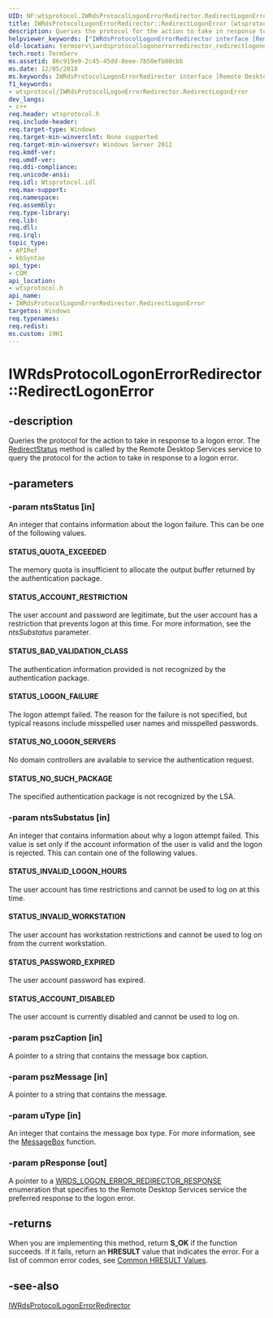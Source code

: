 ```yaml
---
UID: NF:wtsprotocol.IWRdsProtocolLogonErrorRedirector.RedirectLogonError
title: IWRdsProtocolLogonErrorRedirector::RedirectLogonError (wtsprotocol.h)
description: Queries the protocol for the action to take in response to a logon error.
helpviewer_keywords: ["IWRdsProtocolLogonErrorRedirector interface [Remote Desktop Services]","RedirectLogonError method","IWRdsProtocolLogonErrorRedirector.RedirectLogonError","IWRdsProtocolLogonErrorRedirector::RedirectLogonError","RedirectLogonError","RedirectLogonError method [Remote Desktop Services]","RedirectLogonError method [Remote Desktop Services]","IWRdsProtocolLogonErrorRedirector interface","STATUS_ACCOUNT_DISABLED","STATUS_ACCOUNT_RESTRICTION","STATUS_BAD_VALIDATION_CLASS","STATUS_INVALID_LOGON_HOURS","STATUS_INVALID_WORKSTATION","STATUS_LOGON_FAILURE","STATUS_NO_LOGON_SERVERS","STATUS_NO_SUCH_PACKAGE","STATUS_PASSWORD_EXPIRED","STATUS_QUOTA_EXCEEDED","termserv.iwrdsprotocollogonerrorredirector_redirectlogonerror","wtsprotocol/IWRdsProtocolLogonErrorRedirector::RedirectLogonError"]
old-location: termserv\iwrdsprotocollogonerrorredirector_redirectlogonerror.htm
tech.root: TermServ
ms.assetid: 86c919e9-2c45-45dd-8eee-7b50efb00cbb
ms.date: 12/05/2018
ms.keywords: IWRdsProtocolLogonErrorRedirector interface [Remote Desktop Services],RedirectLogonError method, IWRdsProtocolLogonErrorRedirector.RedirectLogonError, IWRdsProtocolLogonErrorRedirector::RedirectLogonError, RedirectLogonError, RedirectLogonError method [Remote Desktop Services], RedirectLogonError method [Remote Desktop Services],IWRdsProtocolLogonErrorRedirector interface, STATUS_ACCOUNT_DISABLED, STATUS_ACCOUNT_RESTRICTION, STATUS_BAD_VALIDATION_CLASS, STATUS_INVALID_LOGON_HOURS, STATUS_INVALID_WORKSTATION, STATUS_LOGON_FAILURE, STATUS_NO_LOGON_SERVERS, STATUS_NO_SUCH_PACKAGE, STATUS_PASSWORD_EXPIRED, STATUS_QUOTA_EXCEEDED, termserv.iwrdsprotocollogonerrorredirector_redirectlogonerror, wtsprotocol/IWRdsProtocolLogonErrorRedirector::RedirectLogonError
f1_keywords:
- wtsprotocol/IWRdsProtocolLogonErrorRedirector.RedirectLogonError
dev_langs:
- c++
req.header: wtsprotocol.h
req.include-header: 
req.target-type: Windows
req.target-min-winverclnt: None supported
req.target-min-winversvr: Windows Server 2012
req.kmdf-ver: 
req.umdf-ver: 
req.ddi-compliance: 
req.unicode-ansi: 
req.idl: Wtsprotocol.idl
req.max-support: 
req.namespace: 
req.assembly: 
req.type-library: 
req.lib: 
req.dll: 
req.irql: 
topic_type:
- APIRef
- kbSyntax
api_type:
- COM
api_location:
- wtsprotocol.h
api_name:
- IWRdsProtocolLogonErrorRedirector.RedirectLogonError
targetos: Windows
req.typenames: 
req.redist: 
ms.custom: 19H1
---
```


# IWRdsProtocolLogonErrorRedirector::RedirectLogonError


## -description


Queries the protocol for the action to take in response to a logon error. The <a href="https://docs.microsoft.com/windows/desktop/api/wtsprotocol/nf-wtsprotocol-iwrdsprotocollogonerrorredirector-redirectstatus">RedirectStatus</a> method is called by the Remote Desktop Services service  to query the protocol for the action to take in response to a logon error.


## -parameters




### -param ntsStatus [in]

An integer that contains information about the logon failure. This can be one of the following values.



#### STATUS_QUOTA_EXCEEDED

The memory quota is insufficient to allocate the output buffer returned by the authentication package.



#### STATUS_ACCOUNT_RESTRICTION

The user account and password are legitimate, but the user account has a restriction that prevents logon at this time. For more information, see the <i>ntsSubstatus</i> parameter.



#### STATUS_BAD_VALIDATION_CLASS

The authentication information provided is not recognized by the authentication package.



#### STATUS_LOGON_FAILURE

The logon attempt failed. The reason for the failure is not specified, but typical reasons include misspelled user names and misspelled passwords.



#### STATUS_NO_LOGON_SERVERS

No domain controllers are available to service the authentication request.



#### STATUS_NO_SUCH_PACKAGE

The specified authentication package is not recognized by the LSA.


### -param ntsSubstatus [in]

An integer that contains information about why a logon attempt failed. This value is set only if the account information of the user is valid and the logon is rejected. This can contain one of the following values.



#### STATUS_INVALID_LOGON_HOURS

The user account has time restrictions and cannot be used to log on at this time.



#### STATUS_INVALID_WORKSTATION

The user account has workstation restrictions and cannot be used to log on from the current workstation.



#### STATUS_PASSWORD_EXPIRED

The user account password has expired.



#### STATUS_ACCOUNT_DISABLED

The user account is currently disabled and cannot be used to log on.


### -param pszCaption [in]

A pointer to a string that contains the message box caption.


### -param pszMessage [in]

A pointer to a string that contains the message.


### -param uType [in]

An integer that contains the message box type. For more information, see the <a href="https://docs.microsoft.com/windows/desktop/api/winuser/nf-winuser-messagebox">MessageBox</a> function.


### -param pResponse [out]

A pointer to a <a href="https://docs.microsoft.com/windows/desktop/api/wtsdefs/ne-wtsdefs-wts_logon_error_redirector_response">WRDS_LOGON_ERROR_REDIRECTOR_RESPONSE</a> enumeration that specifies to the Remote Desktop Services service the preferred response to the logon error.


## -returns



When you are implementing this method, return <b>S_OK</b> if the function succeeds. If it fails, return an <b>HRESULT</b> value that indicates the error. For a list of common error codes, see <a href="https://docs.microsoft.com/windows/desktop/SecCrypto/common-hresult-values">Common HRESULT Values</a>.




## -see-also




<a href="https://docs.microsoft.com/windows/desktop/api/wtsprotocol/nn-wtsprotocol-iwrdsprotocollogonerrorredirector">IWRdsProtocolLogonErrorRedirector</a>
 

 

